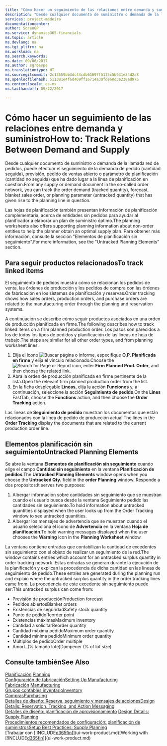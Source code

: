 ```yaml
---
title: "Cómo hacer un seguimiento de las relaciones entre demanda y suministro | Documentos de Microsoft"
description: "Desde cualquier documento de suministro o demanda de la llamada red de pedidos, puede efectuar el seguimiento de la demanda de pedido (cantidad seguida), previsión, pedido de ventas abierto o parámetro de planificación (cantidad no seguida) que ha dado lugar a la línea de planificación en cuestión."
services: project-madeira
documentationcenter: 
author: SorenGP
ms.service: dynamics365-financials
ms.topic: article
ms.devlang: na
ms.tgt_pltfrm: na
ms.workload: na
ms.search.keywords: 
ms.date: 09/06/2017
ms.author: sgroespe
ms.translationtype: HT
ms.sourcegitcommit: 2c13559bb3dc44cdb61697f5135c5b931e34d2a8
ms.openlocfilehash: 511381e4f6d469ff16714a30fde60d3e238ad975
ms.contentlocale: es-mx
ms.lasthandoff: 09/22/2017

---
```

# <a name="how-to-track-relations-between-demand-and-supply"></a><span data-ttu-id="5fc22-103">Cómo hacer un seguimiento de las relaciones entre demanda y suministro</span><span class="sxs-lookup"><span data-stu-id="5fc22-103">How to: Track Relations Between Demand and Supply</span></span>
<span data-ttu-id="5fc22-104">Desde cualquier documento de suministro o demanda de la llamada red de pedidos, puede efectuar el seguimiento de la demanda de pedido (cantidad seguida), previsión, pedido de ventas abierto o parámetro de planificación (cantidad no seguida) que ha dado lugar a la línea de planificación en cuestión.</span><span class="sxs-lookup"><span data-stu-id="5fc22-104">From any supply or demand document in the so-called order network, you can track the order demand (tracked quantity), forecast, blanket sales order, or planning parameter (untracked quantity) that has given rise to the planning line in question.</span></span>

<span data-ttu-id="5fc22-105">Las hojas de planificación también presentan información de planificación complementaria, acerca de entidades sin pedidos para ayudar al planificador a elaborar un plan de suministro óptimo.</span><span class="sxs-lookup"><span data-stu-id="5fc22-105">The planning worksheets also offers supporting planning information about non-order entities to help the planner obtain an optimal supply plan.</span></span> <span data-ttu-id="5fc22-106">Para obtener más información, consulte la sección "Elementos de planificación sin seguimiento".</span><span class="sxs-lookup"><span data-stu-id="5fc22-106">For more information, see the "Untracked Planning Elements" section.</span></span>

## <a name="to-track-linked-items"></a><span data-ttu-id="5fc22-107">Para seguir productos relacionados</span><span class="sxs-lookup"><span data-stu-id="5fc22-107">To track linked items</span></span>
<span data-ttu-id="5fc22-108">El seguimiento de pedidos muestra cómo se relacionan los pedidos de venta, las órdenes de producción y los pedidos de compra con las órdenes de fabricación en los sistemas de planificación y reservas.</span><span class="sxs-lookup"><span data-stu-id="5fc22-108">Order tracking shows how sales orders, production orders, and purchase orders are related to the manufacturing order through the planning and reservation systems.</span></span>

<span data-ttu-id="5fc22-109">A continuación se describe cómo seguir productos asociados en una orden de producción planificada en firme.</span><span class="sxs-lookup"><span data-stu-id="5fc22-109">The following describes how to track linked items on a firm planned production order.</span></span> <span data-ttu-id="5fc22-110">Los pasos son parecidos a los de todos los tipos de pedidos y planificación de las líneas de hoja de trabajo.</span><span class="sxs-lookup"><span data-stu-id="5fc22-110">The steps are similar for all other order types, and from planning worksheet lines.</span></span>

1. <span data-ttu-id="5fc22-111">Elija el icono ![Buscar página o informe](media/ui-search/search_small.png "icono Buscar página o informe"), especifique **O.P. Planificada en firme** y elija el vínculo relacionado.</span><span class="sxs-lookup"><span data-stu-id="5fc22-111">Choose the ![Search for Page or Report](media/ui-search/search_small.png "Search for Page or Report icon") icon, enter **Firm Planned Prod. Order**, and then choose the related link.</span></span>
2. <span data-ttu-id="5fc22-112">Abra la orden de producción planificada en firme pertinente de la lista.</span><span class="sxs-lookup"><span data-stu-id="5fc22-112">Open the relevant firm planned production order from the list.</span></span>
3. <span data-ttu-id="5fc22-113">En la ficha desplegable **Líneas**, elija la acción **Funciones** y, a continuación, seleccione la acción **Seguimiento de pedido**.</span><span class="sxs-lookup"><span data-stu-id="5fc22-113">On the **Lines** FastTab, choose the **Functions** action, and then choose the **Order Tracking** action.</span></span>

<span data-ttu-id="5fc22-114">Las líneas de **Seguimiento de pedido** muestran los documentos que están relacionados con la línea de pedido de producción actual.</span><span class="sxs-lookup"><span data-stu-id="5fc22-114">The lines in the **Order Tracking** display the documents that are related to the current production order line.</span></span>

## <a name="untracked-planning-elements"></a><span data-ttu-id="5fc22-115">Elementos planificación sin seguimiento</span><span class="sxs-lookup"><span data-stu-id="5fc22-115">Untracked Planning Elements</span></span>
<span data-ttu-id="5fc22-116">Se abre la ventana **Elementos de planificación sin seguimiento** cuando elige el campo **Cantidad sin seguimiento** en la ventana **Planificación de pedidos**.</span><span class="sxs-lookup"><span data-stu-id="5fc22-116">The **Untracked Planning Elements** window opens when you choose the **Untracked Qty.** field in the **order Planning** window.</span></span> <span data-ttu-id="5fc22-117">Responde a dos propósitos:</span><span class="sxs-lookup"><span data-stu-id="5fc22-117">It serves two purposes:</span></span>

1. <span data-ttu-id="5fc22-118">Albergar información sobre cantidades sin seguimiento que se muestran cuando el usuario busca desde la ventana Seguimiento pedido las cantidades sin seguimiento.</span><span class="sxs-lookup"><span data-stu-id="5fc22-118">To hold information about untracked quantities displayed when the user looks up from the Order Tracking window to see untracked quantities.</span></span>
2. <span data-ttu-id="5fc22-119">Albergar los mensajes de advertencia que se muestran cuando el usuario selecciona el icono de **Advertencia** en la ventana **Hoja de planificación**.</span><span class="sxs-lookup"><span data-stu-id="5fc22-119">To hold warning messages displayed when the user chooses the **Warning** icon in the **Planning Worksheet** window.</span></span>

<span data-ttu-id="5fc22-120">La ventana contiene entradas que contabilizan la cantidad de excedentes sin seguimiento con el objeto de realizar un seguimiento de la red.</span><span class="sxs-lookup"><span data-stu-id="5fc22-120">The window contains entries which account for an untracked surplus quantity in order tracking network.</span></span> <span data-ttu-id="5fc22-121">Estas entradas se generan durante la ejecución de la planificación y explican la procedencia de dicha cantidad en las líneas de seguimiento de pedido.</span><span class="sxs-lookup"><span data-stu-id="5fc22-121">These entries are generated during the planning run and explain where the untracked surplus quantity in the order tracking lines came from.</span></span> <span data-ttu-id="5fc22-122">La procedencia de este excedente sin seguimiento puede ser:</span><span class="sxs-lookup"><span data-stu-id="5fc22-122">This untracked surplus can come from:</span></span>

- <span data-ttu-id="5fc22-123">Previsión de producción</span><span class="sxs-lookup"><span data-stu-id="5fc22-123">Production forecast</span></span>
- <span data-ttu-id="5fc22-124">Pedidos abiertos</span><span class="sxs-lookup"><span data-stu-id="5fc22-124">Blanket orders</span></span>
- <span data-ttu-id="5fc22-125">Existencias de seguridad</span><span class="sxs-lookup"><span data-stu-id="5fc22-125">Safety stock quantity</span></span>
- <span data-ttu-id="5fc22-126">Punto de pedido</span><span class="sxs-lookup"><span data-stu-id="5fc22-126">Reorder point</span></span>
- <span data-ttu-id="5fc22-127">Existencias máximas</span><span class="sxs-lookup"><span data-stu-id="5fc22-127">Maximum inventory</span></span>
- <span data-ttu-id="5fc22-128">Cantidad a solicitar</span><span class="sxs-lookup"><span data-stu-id="5fc22-128">Reorder quantity</span></span>
- <span data-ttu-id="5fc22-129">Cantidad máxima pedido</span><span class="sxs-lookup"><span data-stu-id="5fc22-129">Maximum order quantity</span></span>
- <span data-ttu-id="5fc22-130">Cantidad mínima pedido</span><span class="sxs-lookup"><span data-stu-id="5fc22-130">Minimum order quantity</span></span>
- <span data-ttu-id="5fc22-131">Múltiplos de pedido</span><span class="sxs-lookup"><span data-stu-id="5fc22-131">Order multiple</span></span>
- <span data-ttu-id="5fc22-132">Amort. (% tamaño lote)</span><span class="sxs-lookup"><span data-stu-id="5fc22-132">Dampener (% of lot size)</span></span>

## <a name="see-also"></a><span data-ttu-id="5fc22-133">Consulte también</span><span class="sxs-lookup"><span data-stu-id="5fc22-133">See Also</span></span>  
<span data-ttu-id="5fc22-134">[Planificación](production-planning.md) </span><span class="sxs-lookup"><span data-stu-id="5fc22-134">[Planning](production-planning.md) </span></span>  
[<span data-ttu-id="5fc22-135">Configuración de fabricación</span><span class="sxs-lookup"><span data-stu-id="5fc22-135">Setting Up Manufacturing</span></span>](production-configure-production-processes.md)  
<span data-ttu-id="5fc22-136">[Fabricación](production-manage-manufacturing.md)  </span><span class="sxs-lookup"><span data-stu-id="5fc22-136">[Manufacturing](production-manage-manufacturing.md)  </span></span>  
[<span data-ttu-id="5fc22-137">Grupos contables inventario</span><span class="sxs-lookup"><span data-stu-id="5fc22-137">Inventory</span></span>](inventory-manage-inventory.md)  
[<span data-ttu-id="5fc22-138">Compras</span><span class="sxs-lookup"><span data-stu-id="5fc22-138">Purchasing</span></span>](purchasing-manage-purchasing.md)  
[<span data-ttu-id="5fc22-139">Detalles de diseño: Reserva, seguimiento y mensajes de acciones</span><span class="sxs-lookup"><span data-stu-id="5fc22-139">Design Details: Reservation, Tracking, and Action Messaging</span></span>](design-details-reservation-order-tracking-and-action-messaging.md)  
<span data-ttu-id="5fc22-140">[Detalles de diseño: planificación de aprovisionamiento](design-details-supply-planning.md) </span><span class="sxs-lookup"><span data-stu-id="5fc22-140">[Design Details: Supply Planning](design-details-supply-planning.md) </span></span>  
[<span data-ttu-id="5fc22-141">Procedimientos recomendados de configuración: planificación de suministros</span><span class="sxs-lookup"><span data-stu-id="5fc22-141">Setup Best Practices: Supply Planning</span></span>](setup-best-practices-supply-planning.md)  
<span data-ttu-id="5fc22-142">[Trabajar con [!INCLUDE[d365fin](includes/d365fin_md.md)]](ui-work-product.md)</span><span class="sxs-lookup"><span data-stu-id="5fc22-142">[Working with [!INCLUDE[d365fin](includes/d365fin_md.md)]](ui-work-product.md)</span></span>

